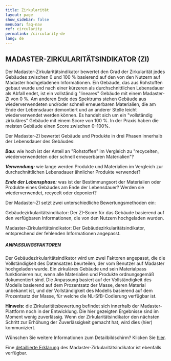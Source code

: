 ```yaml
---
title: Zirkularität
layout: page
show_sidebar: false
menubar: faq-nav
ref: circularity
permalink: /circularity-de
lang: de
---
```


## MADASTER-ZIRKULARITÄTSINDIKATOR (ZI)
Der Madaster-Zirkularitätsindikator bewertet den Grad der Zirkularität jedes Gebäudes zwischen 0 und 100 % basierend auf den von den Nutzern auf Madaster hochgeladenen Informationen. Ein Gebäude, das aus Rohstoffen gebaut wurde und nach einer kürzeren als durchschnittlichen Lebensdauer als Abfall endet, ist ein vollständig "lineares" Gebäude mit einem Madaster-ZI von 0 %. Am anderen Ende des Spektrums stehen Gebäude aus wiederverwendeten und/oder schnell erneuerbaren Materialien, die am Ende der Lebensdauer demontiert und an anderer Stelle leicht wiederverwendet werden können. Es handelt sich um ein "vollständig zirkuläres" Gebäude mit einem Score von 100 %. In der Praxis haben die meisten Gebäude einen Score zwischen 0–100%.

Der Madaster-ZI bewertet Gebäude und Produkte in drei Phasen innerhalb der Lebensdauer des Gebäudes:

__*Bau:*__ wie hoch ist der Anteil an "Rohstoffen" im Vergleich zu "recycelten, wiederverwendeten oder schnell erneuerbaren Materialien"?

__*Verwendung:*__ wie lange werden Produkte und Materialien im Vergleich zur durchschnittlichen Lebensdauer ähnlicher Produkte verwendet?

__*Ende der Lebensphase:*__ was ist der Bestimmungsort der Materialien oder Produkte eines Gebäudes am Ende der Lebensdauer? Werden sie wiederverwendet, recycelt oder deponiert?

Der Madaster-ZI setzt zwei unterschiedliche Bewertungsmethoden ein:

Gebäudezirkularitätsindikator: Der ZI-Score für das Gebäude basierend auf den verfügbaren Informationen, die von den Nutzern hochgeladen wurden.

Madaster-Zirkularitätsindikator: Der Gebäudezirkularitätsindikator, entsprechend der fehlenden Informationen angepasst.

##### ANPASSUNGSFAKTOREN

Der Gebäudezirkularitätsindikator wird um zwei Faktoren angepasst, die die Vollständigkeit des Datensatzes beurteilen, der vom Benutzer auf Madaster hochgeladen wurde. Ein zirkuläres Gebäude und sein Materialpass funktionieren nur, wenn alle Materialien und Produkte ordnungsgemäß dokumentiert sind. Die Anpassung basiert auf der Vollständigkeit des Modells basierend auf dem Prozentsatz der Masse, deren Material unbekannt ist, und der Vollständigkeit des Modells basierend auf dem Prozentsatz der Masse, für welche die NL-SfB-Codierung verfügbar ist.

**Hinweis:** die Zirkularitätsbewertung befindet sich innerhalb der Madaster-Plattform noch in der Entwicklung. Die hier gezeigten Ergebnisse sind im Moment wenig zuverlässig. Wenn der Zirkularitätsindikator den nächsten Schritt zur Erhöhung der Zuverlässigkeit gemacht hat, wird dies (hier) kommuniziert.

Wünschen Sie weitere Informationen zum Detailbildschirm? Klicken Sie <a href="https://docs.madaster.com/circularity-learn-more-de">hier</a>.

Eine <a href="https://docs.madaster.com/files/Madaster_Circularity_Indicator_explained_v1.1.pdf">detaillierte Erklärung</a> des Madaster-Zirkularitätsindikator ist ebenfalls verfügbar.
